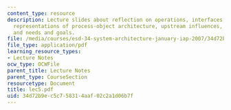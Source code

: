 ```yaml
---
content_type: resource
description: Lecture slides about reflection on operations, interfaces, alternative
  representations of process-object architecture, upstream influences, beneficiaries,
  and needs and goals.
file: /media/courses/esd-34-system-architecture-january-iap-2007/34d72b9ec5c758314aaf02c2a1d06b7f_lec5.pdf
file_type: application/pdf
learning_resource_types:
- Lecture Notes
ocw_type: OCWFile
parent_title: Lecture Notes
parent_type: CourseSection
resourcetype: Document
title: lec5.pdf
uid: 34d72b9e-c5c7-5831-4aaf-02c2a1d06b7f
---
```

